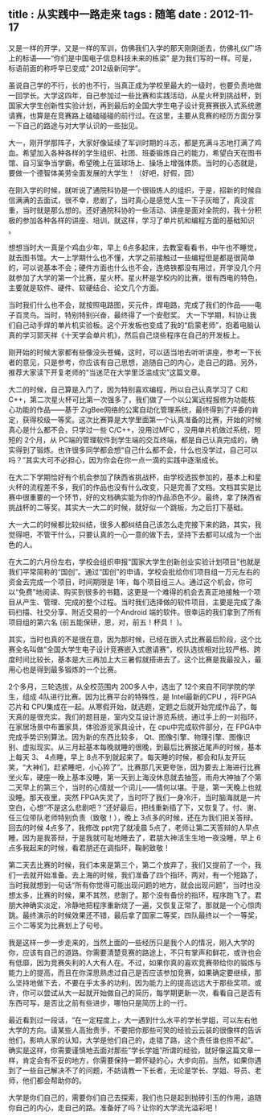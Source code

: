 title    : 从实践中一路走来
tags     : 随笔
date     : 2012-11-17
---

又是一样的开学，又是一样的军训，仿佛我们入学的那天刚刚逝去，仿佛礼仪广场上的标语——“你们是中国电子信息科技未来的栋梁” 是为我们写的一样。可是，标语前面的称呼早已变成“ 2012级新同学”。
<!--more-->
虽说自己学的不行，长的也不行，当真正成为学校里最大的一级时，也要负责地做一回学长。大学这四年，自己参加过一些比赛和实践活动，从星火杯到挑战杯，到国家大学生创新性实验计划，再到最后的全国大学生电子设计竞赛赛嵌入式系统邀请赛，也算是在竞赛路上磕磕碰碰的前行过。在这里，主要从竞赛的经历方面分享一下自己的路途与对大学认识的一些拙见。

大一，刚开学那阵子，大家好像延续了军训时期的斗志，都是充满斗志地打满了鸡血。希望加入各种各样的学生组织、社团、班委锻炼自己的能力，希望白天在图书馆、自习室争当学霸，希望晚上在篮球场上、操场上增强体质。当时的心态就是，要做一个德智体美劳全面发展的大学生！（好吧，好假，囧）

在刚入学的时候，就听说了通院科协是一个很锻炼人的组织，于是，招新的时候自信满满的去面试，很不幸，悲剧了，当时真心是感觉人生一下子灰暗了，真没言重，当时就是那么想的。还好通院科协的一些活动、讲座是面对全院的，我十分积极的参加各种各样的讲座、培训，就这样，学习了单片机和编程方面的基础知识 。

想想当时大一真是个鸡血少年，早上 6点多起床，去教室看看书，中午也不睡觉，就去图书馆。大一上学期什么也不懂，大学之前接触过一些编程但是都是很简单的，可以说基本不会；硬件方面也什么也不会，连烙铁都没有用过，开学没几个月就参加了大学的第一个比赛，星火杯。星火杯是学校内的比赛，很有西电的特色，主要就是软件、硬件、软硬结合、论文几个方面。

当时我们什么也不会，就按照电路图，买元件，焊电路，完成了我们的作品——电子百灵鸟。当时，特别特别兴奋，最终得了一个安慰奖。
大一下学期，科协让我们自己动手焊的单片机实验板。这个开发板也变成了我的“启蒙老师”，抱着电脑认真的学习郭天祥《十天学会单片机》，然后自己烧些程序在自己的开发板上。

刚开始的时候大家都有些像没头苍蝇，这时，可以适当地去听听讲座，参考一下长者的意见，只是参考，你应该有自己思想，追随自己的内心，走自己的路。另外，推荐大家读下开复老师的“当迷茫在大学里泛滥成灾”这篇文章。

大二的时候，自己算是入门了，因为特别喜欢编程，所以自己认真学习了 C和 C++，第二次星火杯可比第一次强多了，我们做了一个以公寓远程报修为功能核心功能的作品——基于 ZigBee网络的公寓自动化管理系统，最终得到了评委的肯定，获得校级一等奖。这次比赛算是大学里面第一个认真准备的比赛，开始的时候真心是什么都不会，只学过一些 C/C++，没用过MFC ，没用单片机做过系统，短短的 2个月，从 PC端的管理软件到学生端的交互终端，都是自己认真完成的，确实得到了锻炼。也许很多同学都会想“自己什么都不会，什么也没学过，自己可以吗？”其实大可不必担心，因为你会在你一点一滴的实践中逐渐成长。

在大二下学期恰好有个机会参加了陕西省挑战杯，由学校选拔参加的，基本上和星火杯的流程差不多，我们的作品也没有什么改变，只是完善了文档。文档其实是比赛中很重要的一个环节，好的文档确实能为你的作品添色不少。最终，拿了陕西省挑战杯的二等奖。其实大一大二的时候，就好似一个跳板，为之后打下基础。

大一大二的时候都比较纠结，很多人都纠结自己该怎么走完接下来的路，其实，我觉得吧，不管干什么，只要认真的一心一意的做下去，坚持下去都可以成为一个出色的人。

在大二的六月份左右，学校会组织申报“国家大学生创新创业实验计划项目”也就是我们平常简称的“国创”。通过“国创”的申请，学校会批给你们项目组一万元左右的资金去完成一个项目，时间期限是 1年，每个项目组三人。通过这个机会，你可以“免费”地阅读、购买到很多的书籍，这更是一个难得的机会去真正地接触一个项目从产生、管理、完成的整个过程。当时我们选择做的软件项目，主要是完成了条码扫描、社交分享、附近交易的一个Android 端的软件。很幸运的我们拿到了所有项目组的第六名 (前五能保研，恩，对，前五！杯具！ )。

其实，当时也真的不是很在意，因为那时候，已经在嵌入式比赛最后阶段，这个比赛全名叫做“全国大学生电子设计竞赛嵌入式邀请赛”，校队选拔相对比较严格、跨度时间比较长，基本是大三再加上大三暑假就搭进去了。这个比赛是我最投入，最用心也是得到最多锻炼的一个比赛。

2个多月，三轮选拔，从全校范围内 200多人中，选出了 12个来自不同学院的学生，组成 4队进行比赛。因为比赛平台的特殊性，是 Intel最新的CPU ，将FPGA芯片和 CPU集成在一起。从寒假开始，就选题，定题之后就开始完成作品了，每天真的是很充实。我们的题目是，室内交互设计游览系统，通过手上的一对指环，在家居场景中布置家具，体验游览家具设计，在 cpu中完成软件部分，在 FPGA中完成手势识别算法。因为新的东西比较多， Qt、图像引擎、物理引擎、图像识别、虚拟现实。从三月起基本每晚就睡的很晚，到最后比赛接近尾声的时候，基本上每天 3、 4点睡，早上 8点不到就起来了。每天睡的时候，都会和队友开玩笑，“大神们，赶紧睡吧，小心猝了”。比赛那几天更夸张，因为要去上海进行比赛坐火车，硬座一晚上基本没睡，第一天到上海没休息就去抽签，雨舟大神抽了个第二天早上的第三个，当时的心情就一个词儿——情何以堪。于是，第一天晚上也就没睡。那天夜里，突然 FPGA失灵了，当时吓了我们一身冷汗，当时脑海就是一片空白，心想“不是这么悲剧吧？”还好最后，把线重新插了下，又恢复了。付、谢、任三位带队老师特别负责（致敬！），晚上 3点多的时候，还在为我们把关答辩。回去的时候 4点多了，我修改 ppt完了就凌晨 5点了，老师让第二天答辩的人早点睡，因为是我答辩，于是我就可耻地睡去了，君朋大神活生生地一夜没睡，早上 6点多我起来的时候，看君朋还在调指环，鞠躬致敬！

第二天去比赛的时候，我们本来是第三个，第二个放弃了，我们又提前了一个，我们一去就开始准备。去上海的时候，我们准备了四个指环，两对，有一个短路了，当时我就想到一句话“所有你觉得可能出现问题的地方，就会出现问题”，当时也没想太多，比赛的时候，果不其然，悲剧了。那个没有备份的指环，程序跑飞了。君朋大神确实淡定，冷静地把程序重新烧了一遍，又恢复正常了，那就是一个心惊肉跳。最终演示的时候效果还不错，最后拿了国家二等奖，四队最终以一个一等奖，三个二等奖为比赛划上了句号。

我是这样一步一步走来的，当然上面的一些经历只是我个人的情况，刚入大学的你，应该有自己的道路。你需要清楚竞赛的路途上，不只有掌声和鲜花，或许也会有低靡，因为竞赛失利的人大有人在。不过，如果你真的喜欢竞赛带给你的锻炼与能力上的提高，而且在你深思熟虑过自己是否应该参加竞赛，如果确定要继续，那么坚持地做下去，不要在乎太多的功利，因为能力上的提高远远大于那些奖项。或许，你可以尝试从大一起就开始做自己的简历，每学期更新一次，看看自己是否有东西可写，是否比之前有些进步，哪怕只是简历上的一行。

最近看到过一段话，“在一定程度上，大一遇到什么水平的学长学姐，可以左右他大学的方向。请某些人高抬贵手，不要把你那些可笑的经验云云装的很像样的告诉他们，影响人家的认知，大学是他们自己的，走错了路，这个责任谁也担不起”。确实是这样，你需要谨慎地去面对那些“学长学姐”所谓的经验，就好像这篇文章一样，肯定会有不妥的地方，你需要保持一颗怀疑的心，大步向前。当然，如果你遇到了一些自己解决不了的问题，不妨请教一下长者，无论是学长、学姐、导员、老师，他们都会帮助你的。

大学是你们自己的，需要你们自己去探索，我们也只是起到抛砖引玉的作用，追随你自己的内心，走自己的路。准备好了吗？让你的大学流光溢彩吧！